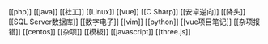 
[[php]]
[[java]]
[[社工]]
[[Linux]]
[[vue]]
[[C Sharp]]
[[安卓逆向]]
[[降头]]
[[SQL Server数据库]]
[[数字电子]]
[[vim]]
[[python]]
[[vue项目笔记]]
[[杂项报错]]
[[centos]]
[[杂项]]
[[模板]]
[[javascript]]
[[three.js]]




